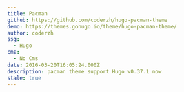 ```yaml
---
title: Pacman
github: https://github.com/coderzh/hugo-pacman-theme
demo: https://themes.gohugo.io/theme/hugo-pacman-theme/
author: coderzh
ssg:
  - Hugo
cms:
  - No Cms
date: 2016-03-20T16:05:24.000Z
description: pacman theme support Hugo v0.37.1 now
stale: true
---
```

